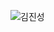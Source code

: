 ![김진성](https://user-images.githubusercontent.com/112995660/202066202-8cf3d2d9-57ff-40d4-896d-de775f3a1d92.PNG)
